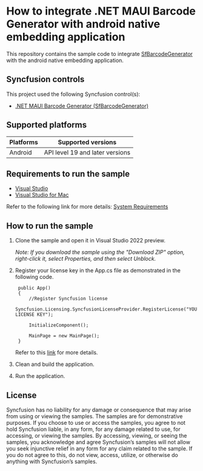# How to integrate .NET MAUI Barcode Generator with android native embedding application

This repository contains the sample code to integrate [SfBarcodeGenerator](https://help.syncfusion.com/maui/barcode-generator/getting-started) with the android native embedding application.

## Syncfusion controls

This project used the following Syncfusion control(s):
* [.NET MAUI Barcode Generator (SfBarcodeGenerator)](https://www.syncfusion.com/maui-controls/maui-barcodes)

## Supported platforms

| Platforms | Supported versions |
| --------- | ------------------ |
| Android   | API level 19 and later versions |

## Requirements to run the sample

* [Visual Studio](https://visualstudio.microsoft.com/downloads/)
* [Visual Studio for Mac](https://visualstudio.microsoft.com/vs/mac)

Refer to the following link for more details: [System Requirements](https://help.syncfusion.com/maui/system-requirements)

## How to run the sample

1. Clone the sample and open it in Visual Studio 2022 preview.
   
   *Note: If you download the sample using the "Download ZIP" option, right-click it, select Properties, and then select Unblock.*

2. Register your license key in the App.cs file as demonstrated in the following code.

		public App()
		{
			//Register Syncfusion license
			Syncfusion.Licensing.SyncfusionLicenseProvider.RegisterLicense("YOUR LICENSE KEY");
		
			InitializeComponent();
		
			MainPage = new MainPage();
		}
		
	Refer to this [link](https://help.syncfusion.com/maui/licensing/overview) for more details.
	
3. Clean and build the application.

4. Run the application.

## License

Syncfusion has no liability for any damage or consequence that may arise from using or viewing the samples. The samples are for demonstrative purposes. If you choose to use or access the samples, you agree to not hold Syncfusion liable, in any form, for any damage related to use, for accessing, or viewing the samples. By accessing, viewing, or seeing the samples, you acknowledge and agree Syncfusion’s samples will not allow you seek injunctive relief in any form for any claim related to the sample. If you do not agree to this, do not view, access, utilize, or otherwise do anything with Syncfusion’s samples.